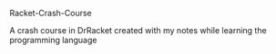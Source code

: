 Racket-Crash-Course

A crash course in DrRacket created with my notes while learning the programming language
